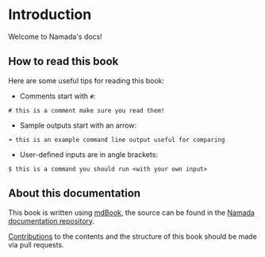 # Introduction

Welcome to Namada's docs!

## How to read this book

Here are some useful tips for reading this book:

- Comments start with `#`:

`# this is a comment make sure you read them!`

- Sample outputs start with an arrow:

`➜ this is an example command line output useful for comparing`

- User-defined inputs are in angle brackets:

`$ this is a command you should run <with your own input>`

## About this documentation

This book is written using [mdBook](https://rust-lang.github.io/mdBook/), the source can be found in the [Namada documentation repository](https://github.com/anoma/namada-docs).

[Contributions](https://github.com/anoma/namada/blob/main/CONTRIBUTING.md) to the contents and the structure of this book should be made via pull requests.
